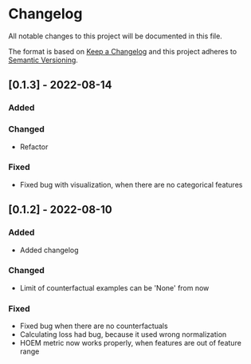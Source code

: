 # Changelog

All notable changes to this project will be documented in this file.
 
The format is based on [Keep a Changelog](http://keepachangelog.com/)
and this project adheres to [Semantic Versioning](http://semver.org/).

## [0.1.3] - 2022-08-14

### Added

### Changed

- Refactor

### Fixed

- Fixed bug with visualization, when there are no categorical features

## [0.1.2] - 2022-08-10
 
### Added

- Added changelog
   
### Changed

- Limit of counterfactual examples can be 'None' from now
 
### Fixed

- Fixed bug when there are no counterfactuals
- Calculating loss had bug, because it used wrong normalization
- HOEM metric now works properly, when features are out of feature range
